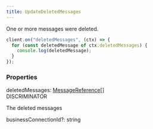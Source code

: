 ```yaml
---
title: UpdateDeletedMessages
---
```


One or more messages were deleted.

```ts
client.on("deletedMessages", (ctx) => {
  for (const deletedMessage of ctx.deletedMessages) {
    console.log(deletedMessage);
  }
});
```

### Properties

<div class="flex flex-col gap-3"><div><div class="flex gap-2"><div class="font-mono"><span class="font-bold">deletedMessages</span><span class="opacity-50">:</span> <a href="/gh/types/messagereference"  >MessageReference</a><span class="opacity-50">[]</span></div><div class="flex items-center"><div class="bg-dbt px-1.5 rounded-md select-none text-fgt text-[10px]">DISCRIMINATOR</div></div></div><div class="pl-3"><div class="no-margin">

The deleted messages

</div></div></div><div><div class="flex gap-2"><div class="font-mono"><span class="font-bold">businessConnectionId</span><span class="opacity-50"><span title="Optional" class="cursor-help">?</span>:</span> <span>string</span></div></div></div></div>

